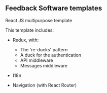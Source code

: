 ## Feedback Software templates

React JS multipurpose template

This template includes:

- Redux, with:
    - The 're-ducks' pattern
    - A duck for the authentication
    - API middleware
    - Messages middleware
 
- I18n
- Navigation (with React Router)
